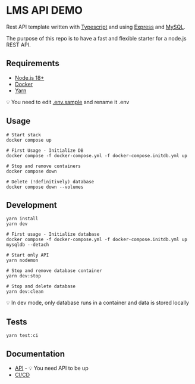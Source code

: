 # LMS API DEMO

Rest API template written with [Typescript](https://www.typescriptlang.org/) and using [Express](https://expressjs.com/) and [MySQL](https://www.mysql.com/).

The purpose of this repo is to have a fast and flexible starter for a node.js REST API. 

## Requirements
- [Node.js 18+](https://nodejs.org/en)
- [Docker](https://docs.docker.com/get-docker/)
- [Yarn](https://yarnpkg.com/getting-started/install)

💡 You need to edit [.env.sample](./.env.sample) and rename it .env

## Usage
```
# Start stack
docker compose up

# First Usage - Initialize DB
docker compose -f docker-compose.yml -f docker-compose.initdb.yml up

# Stop and remove containers
docker compose down

# Delete (!definitively) database
docker compose down --volumes
```

## Development

```
yarn install
yarn dev

# First usage - Initialize database
docker compose -f docker-compose.yml -f docker-compose.initdb.yml up mysqldb --detach

# Start only API
yarn nodemon

# Stop and remove database container
yarn dev:stop

# Stop and delete database
yarn dev:clean
```

💡 In dev mode, only database runs in a container and data is stored locally

## Tests
```
yarn test:ci
```

## Documentation
- [API](http://localhost:3000/api-doc) - 💡 You need API to be up
- [CI/CD](./doc/cicd/cicd.md)
